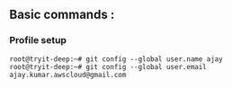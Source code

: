 ## Basic commands :

### Profile setup

```
root@tryit-deep:~# git config --global user.name ajay                                                                                                  
root@tryit-deep:~# git config --global user.email ajay.kumar.awscloud@gmail.com     
```

